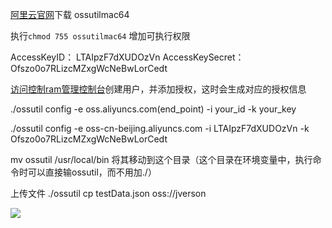 [阿里云官网](https://help.aliyun.com/document_detail/50452.html?spm=5176.8465980.home.dtool_util.4e7014509o2VOl)下载 ossutilmac64

执行`chmod 755 ossutilmac64` 增加可执行权限


AccessKeyID：
LTAIpzF7dXUDOzVn
AccessKeySecret：
Ofszo0o7RLizcMZxgWcNeBwLorCedt

[访问控制ram管理控制台](https://ram.console.aliyun.com/)创建用户，并添加授权，这时会生成对应的授权信息

./ossutil config -e oss.aliyuncs.com(end_point) -i your_id -k your_key

./ossutil config -e oss-cn-beijing.aliyuncs.com -i LTAIpzF7dXUDOzVn -k Ofszo0o7RLizcMZxgWcNeBwLorCedt

mv ossutil /usr/local/bin 将其移动到这个目录（这个目录在环境变量中，执行命令时可以直接输ossutil，而不用加./）

上传文件
./ossutil cp testData.json oss://jverson

![](https://jverson.oss-cn-beijing.aliyuncs.com/16e88238244502f585c4f6c0e9719d29.jpg)


